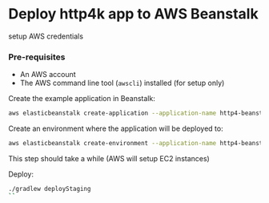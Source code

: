 # Deploy http4k app to AWS Beanstalk

setup AWS credentials
### Pre-requisites

* An AWS account
* The AWS command line tool (`awscli`) installed (for setup only)

Create the example application in Beanstalk:

```bash
aws elasticbeanstalk create-application --application-name http4-beanstalk-example
```

Create an environment where the application will be deployed to:

```bash
aws elasticbeanstalk create-environment --application-name http4-beanstalk-example --environment-name staging --solution-stack-name "64bit Amazon Linux 2018.03 v2.7.8 running Java 8"
```

This step should take a while (AWS will setup EC2 instances)

Deploy:
```bash
./gradlew deployStaging
``